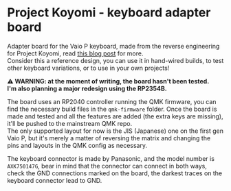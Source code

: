 # Project Koyomi - keyboard adapter board

Adapter board for the Vaio P keyboard, made from the reverse engineering for
Project Koyomi, read [this blog post](https://blog.exentio.sexy/2024/04/25/project-koyomi-update-2.html)
for more.  
Consider this a reference design, you can use it in hand-wired builds, to test
other keyboard variations, or to use in your own projects!  

**⚠️ WARNING: at the moment of writing, the board hasn't been tested.**  
**I'm also planning a major redesign using the RP2354B.**

The board uses an RP2040 controller running the QMK firmware, you can find the
necessary build files in the `qmk-firmware` folder. Once the board is made and
tested and all the features are added (the extra keys are missing), it'll be
pushed to the mainstream QMK repo.  
The only supported layout for now is the JIS (Japanese) one on the first gen
Vaio P, but it's merely a matter of reversing the matrix and changing the pins
and layouts in the QMK config as necessary.

The keyboard connector is made by Panasonic, and the model number is
`AXK750147G`, bear in mind that the connector can connect in both ways, check
the GND connections marked on the board, the darkest traces on the keyboard
connector lead to GND.  

